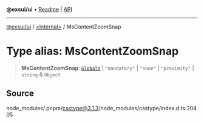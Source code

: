 **@exsui/ui** • [Readme](../../README.md) \| [API](../../globals.md)

***

[@exsui/ui](../../README.md) / [\<internal\>](../README.md) / MsContentZoomSnap

# Type alias: MsContentZoomSnap

> **MsContentZoomSnap**: [`Globals`](Globals.md) \| `"mandatory"` \| `"none"` \| `"proximity"` \| `string` & `Object`

## Source

node\_modules/.pnpm/csstype@3.1.3/node\_modules/csstype/index.d.ts:20405
